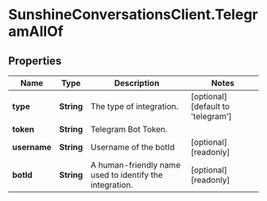 # SunshineConversationsClient.TelegramAllOf

## Properties

Name | Type | Description | Notes
------------ | ------------- | ------------- | -------------
**type** | **String** | The type of integration. | [optional] [default to &#39;telegram&#39;]
**token** | **String** | Telegram Bot Token. | 
**username** | **String** | Username of the botId | [optional] [readonly] 
**botId** | **String** | A human-friendly name used to identify the integration. | [optional] [readonly] 


